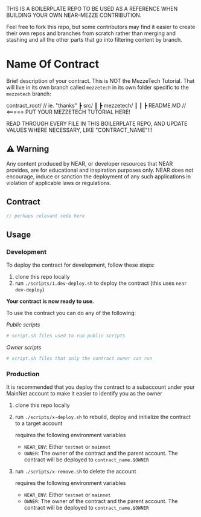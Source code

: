 THIS IS A BOILERPLATE REPO TO BE USED AS A REFERENCE WHEN BUILDING YOUR OWN NEAR-MEZZE CONTRIBUTION.

Feel free to fork this repo, but some contributors may find it easier to create their own repos and branches from scratch rather than merging and stashing and all the other parts that go into filtering content by branch.

# Name Of Contract

Brief description of your contract. This is NOT the MezzeTech Tutorial. That will live in its own branch called `mezzetech` in its own folder specific to the `mezzetech` branch: 

<!-- mezzetech branch of your contract repo -->
  contract_root/ // ie. "thanks"
    ┣ src/
    ┃ ┣ mezzetech/
    ┃ ┃ ┣ README.MD // <===== PUT YOUR MEZZETECH TUTORIAL HERE!



READ THROUGH EVERY FILE IN THIS BOILERPLATE REPO, AND UPDATE VALUES WHERE NECESSARY, LIKE "CONTRACT_NAME"!!!


## ⚠️ Warning

Any content produced by NEAR, or developer resources that NEAR provides, are for educational and inspiration purposes only.  NEAR does not encourage, induce or sanction the deployment of any such applications in violation of applicable laws or regulations.

## Contract

```ts
// perhaps relevant code here
```

## Usage

### Development

To deploy the contract for development, follow these steps:

1. clone this repo locally
2. run `./scripts/1.dev-deploy.sh` to deploy the contract (this uses `near dev-deploy`)

**Your contract is now ready to use.**

To use the contract you can do any of the following:

_Public scripts_

```sh
# script.sh files used to run public scripts
```

_Owner scripts_

```sh
# script.sh files that only the contract owner can run
```

### Production

It is recommended that you deploy the contract to a subaccount under your MainNet account to make it easier to identify you as the owner

1. clone this repo locally
2. run `./scripts/x-deploy.sh` to rebuild, deploy and initialize the contract to a target account

   requires the following environment variables
   - `NEAR_ENV`: Either `testnet` or `mainnet`
   - `OWNER`: The owner of the contract and the parent account.  The contract will be deployed to `contract_name.$OWNER`

3. run `./scripts/x-remove.sh` to delete the account

   requires the following environment variables
   - `NEAR_ENV`: Either `testnet` or `mainnet`
   - `OWNER`: The owner of the contract and the parent account.  The contract will be deployed to `contract_name.$OWNER`

